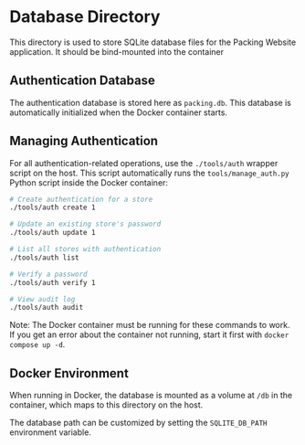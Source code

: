 # Database Directory

This directory is used to store SQLite database files for the Packing Website application. It should be bind-mounted into the container

## Authentication Database

The authentication database is stored here as `packing.db`. This database is automatically initialized when the Docker container starts.

## Managing Authentication

For all authentication-related operations, use the `./tools/auth` wrapper script on the host. This script automatically runs the `tools/manage_auth.py` Python script inside the Docker container:

```bash
# Create authentication for a store
./tools/auth create 1

# Update an existing store's password
./tools/auth update 1

# List all stores with authentication
./tools/auth list

# Verify a password
./tools/auth verify 1

# View audit log
./tools/auth audit
```

Note: The Docker container must be running for these commands to work. If you get an error about the container not running, start it first with `docker compose up -d`.

## Docker Environment

When running in Docker, the database is mounted as a volume at `/db` in the container, which maps to this directory on the host.

The database path can be customized by setting the `SQLITE_DB_PATH` environment variable.
